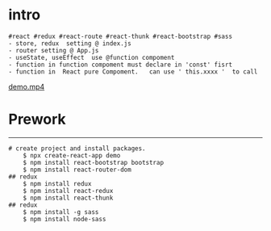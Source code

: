 # intro 
    #react #redux #react-route #react-thunk #react-bootstrap #sass
    - store, redux  setting @ index.js
    - router setting @ App.js
    - useState, useEffect  use @function compoment
    - function in function compoment must declare in 'const' fisrt
    - function in  React pure Compoment.   can use ' this.xxxx '  to call
[demo.mp4](https://github.com/kingbike/pratice-ReactRedux-ToDoList/raw/master/demo.mp4)
# Prework
---
    # create project and install packages.
        $ npx create-react-app demo
        $ npm install react-bootstrap bootstrap
        $ npm install react-router-dom
    ## redux
        $ npm install redux
        $ npm install react-redux
        $ npm install react-thunk
    ## redux
        $ npm install -g sass
        $ npm install node-sass

